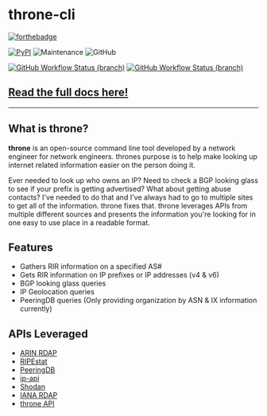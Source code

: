 # throne-cli

[![forthebadge](https://forthebadge.com/images/badges/made-with-python.svg)](https://forthebadge.com) 

[![PyPI](https://img.shields.io/pypi/v/throne?color=gold&label=throne&style=for-the-badge)](https://www.throne.dev) ![Maintenance](https://img.shields.io/maintenance/yes/2022?style=for-the-badge) ![GitHub](https://img.shields.io/github/license/throne/throne-cli?style=for-the-badge)

[![GitHub Workflow Status (branch)](https://img.shields.io/github/workflow/status/throne/throne-cli/Master%20Branch/master?label=Master%20Branch&style=for-the-badge)](https://github.com/throne/throne-cli/actions/workflows/master-push.yml) [![GitHub Workflow Status (branch)](https://img.shields.io/github/workflow/status/throne/throne-cli/Development%20Branch/devel?label=Development%20Branch&style=for-the-badge)](https://github.com/throne/throne-cli/actions/workflows/dev-push.yml)

## [Read the full docs here!](https://www.throne.dev/docs/introduction)

---

## What is throne?
**throne** is an open-source command line tool developed by a network engineer for network engineers. thrones purpose is to help make looking up
internet related information easier on the person doing it. 

Ever needed to look up who owns an IP? Need to check a BGP looking glass to see if your prefix is getting advertised? What about getting abuse contacts? 
I've needed to do that and I've always had to go to multiple sites to get all of the information. throne fixes that. throne leverages APIs from 
multiple different sources and presents the information you're looking for in one easy to use place in a readable format.

## Features

- Gathers RIR information on a specified AS#
- Gets RIR information on IP prefixes or IP addresses (v4 & v6)
- BGP looking glass queries
- IP Geolocation queries
- PeeringDB queries (Only providing organization by ASN & IX information currently)

## APIs Leveraged

- [ARIN RDAP](https://www.arin.net/resources/registry/whois/rdap/)
- [RIPEstat](https://stat.ripe.net/docs/data_api)
- [PeeringDB](https://www.peeringdb.com/apidocs/)
- [ip-api](https://ip-api.com/)
- [Shodan](https://developer.shodan.io/api/introduction)
- [IANA RDAP](https://www.iana.org/help/rdap-requirements)
- [throne API](https://www.throne.dev/docs/throne-api)